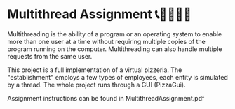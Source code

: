 # **Multithread Assignment**  :telephone_receiver::man_cook::motor_scooter::pizza:

Multithreading is the ability of a program or an operating system to enable more than one user at a time without requiring multiple copies of the program running on the computer. Multithreading can also handle multiple requests from the same user.

This project is a full implementation of a virtual pizzeria.
The "establishment" employs a few types of employees, each entity is simulated by a thread.
The whole project runs through a GUI (PizzaGui).

Assignment instructions can be found in MultithreadAssignment.pdf